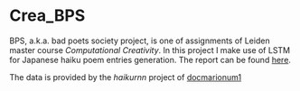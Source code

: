 # Crea_BPS
BPS, a.k.a. bad poets society project, is one of assignments of Leiden master course *Computational Creativity*. In this project I make use of LSTM for Japanese haiku poem entries generation. The report can be found [here](http://qaqawwv.nl/2020/11/02/ai-poet/).

The data is provided by the *haikurnn* project of [docmarionum1](https://github.com/docmarionum1/haikurnn/)
